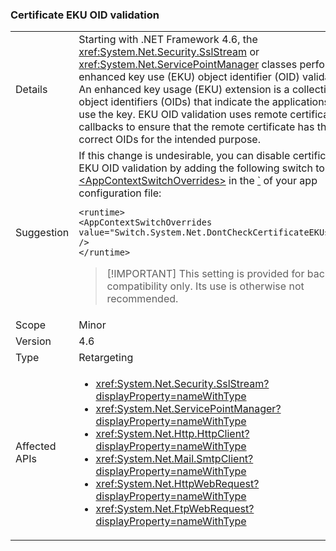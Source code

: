 ### Certificate EKU OID validation

|   |   |
|---|---|
|Details|Starting with .NET Framework 4.6, the <xref:System.Net.Security.SslStream> or <xref:System.Net.ServicePointManager> classes perform enhanced key use (EKU) object identifier (OID) validation. An enhanced key usage (EKU) extension is a collection of object identifiers (OIDs) that indicate the applications that use the key. EKU OID validation uses remote certificate callbacks to ensure that the remote certificate has the correct OIDs for the intended purpose.|
|Suggestion|If this change is undesirable, you can disable certificate EKU OID validation by adding the following switch to the [\<AppContextSwitchOverrides>](~/docs/framework/configure-apps/file-schema/runtime/appcontextswitchoverrides-element.md) in the [`](~/docs/framework/configure-apps/file-schema/runtime/runtime-element.md) of your app configuration file:<pre><code class="lang-xml">&lt;runtime&gt;&#13;&#10;&lt;AppContextSwitchOverrides&#13;&#10;value=&quot;Switch.System.Net.DontCheckCertificateEKUs=true&quot; /&gt;&#13;&#10;&lt;/runtime&gt;&#13;&#10;</code></pre> <blockquote> [!IMPORTANT] This setting is provided for backward compatibility only. Its use is otherwise not recommended.</blockquote> |
|Scope|Minor|
|Version|4.6|
|Type|Retargeting|
|Affected APIs|<ul><li><xref:System.Net.Security.SslStream?displayProperty=nameWithType></li><li><xref:System.Net.ServicePointManager?displayProperty=nameWithType></li><li><xref:System.Net.Http.HttpClient?displayProperty=nameWithType></li><li><xref:System.Net.Mail.SmtpClient?displayProperty=nameWithType></li><li><xref:System.Net.HttpWebRequest?displayProperty=nameWithType></li><li><xref:System.Net.FtpWebRequest?displayProperty=nameWithType></li></ul>|

